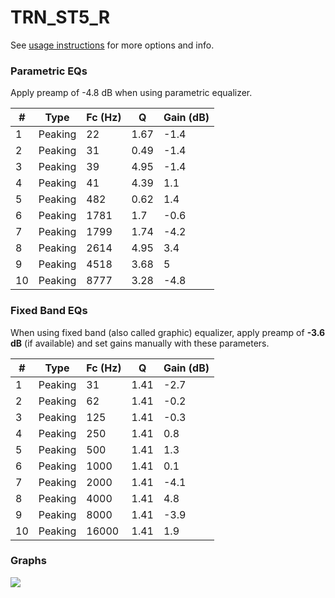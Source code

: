 # TRN_ST5_R
See [usage instructions](https://github.com/jaakkopasanen/AutoEq#usage) for more options and info.

### Parametric EQs
Apply preamp of -4.8 dB when using parametric equalizer.

|   # | Type    |   Fc (Hz) |    Q |   Gain (dB) |
|-----|---------|-----------|------|-------------|
|   1 | Peaking |        22 | 1.67 |        -1.4 |
|   2 | Peaking |        31 | 0.49 |        -1.4 |
|   3 | Peaking |        39 | 4.95 |        -1.4 |
|   4 | Peaking |        41 | 4.39 |         1.1 |
|   5 | Peaking |       482 | 0.62 |         1.4 |
|   6 | Peaking |      1781 | 1.7  |        -0.6 |
|   7 | Peaking |      1799 | 1.74 |        -4.2 |
|   8 | Peaking |      2614 | 4.95 |         3.4 |
|   9 | Peaking |      4518 | 3.68 |         5   |
|  10 | Peaking |      8777 | 3.28 |        -4.8 |

### Fixed Band EQs
When using fixed band (also called graphic) equalizer, apply preamp of **-3.6 dB** (if available) and set gains manually with these parameters.

|   # | Type    |   Fc (Hz) |    Q |   Gain (dB) |
|-----|---------|-----------|------|-------------|
|   1 | Peaking |        31 | 1.41 |        -2.7 |
|   2 | Peaking |        62 | 1.41 |        -0.2 |
|   3 | Peaking |       125 | 1.41 |        -0.3 |
|   4 | Peaking |       250 | 1.41 |         0.8 |
|   5 | Peaking |       500 | 1.41 |         1.3 |
|   6 | Peaking |      1000 | 1.41 |         0.1 |
|   7 | Peaking |      2000 | 1.41 |        -4.1 |
|   8 | Peaking |      4000 | 1.41 |         4.8 |
|   9 | Peaking |      8000 | 1.41 |        -3.9 |
|  10 | Peaking |     16000 | 1.41 |         1.9 |

### Graphs
![](./TRN_ST5_R.png)
